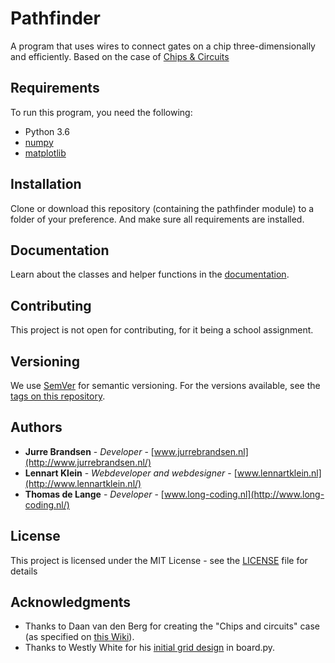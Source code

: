 # Pathfinder

A program that uses wires to connect gates on a chip three-dimensionally and efficiently. Based on the case of [Chips & Circuits](http://heuristieken.nl/wiki/index.php?title=Chips_%26_Circuits)

## Requirements

To run this program, you need the following:

* Python 3.6
* [numpy](http://www.numpy.org/)
* [matplotlib](https://matplotlib.org/index.html)

## Installation

Clone or download this repository (containing the pathfinder module) to a folder of your preference. And make sure all requirements are installed.
<!--
```
python setup.py install
``` -->

## Documentation
Learn about the classes and helper functions in the [documentation](https://lennartjklein.github.io/pathfinder/).

## Contributing

This project is not open for contributing, for it being a school assignment.

## Versioning

We use [SemVer](http://semver.org/) for semantic versioning. For the versions available, see the [tags on this repository](https://github.com/LennartJKlein/chips-circuits/tags).

## Authors

* **Jurre Brandsen** - *Developer* - [www.jurrebrandsen.nl](http://www.jurrebrandsen.nl/)
* **Lennart Klein** - *Webdeveloper and webdesigner* - [www.lennartklein.nl](http://www.lennartklein.nl/)
* **Thomas de Lange** - *Developer* - [www.long-coding.nl](http://www.long-coding.nl/)

## License

This project is licensed under the MIT License - see the [LICENSE](LICENSE) file for details

## Acknowledgments

* Thanks to Daan van den Berg for creating the "Chips and circuits" case (as specified on [this Wiki](http://heuristieken.nl/wiki/index.php?title=Chips_%26_Circuits)).
* Thanks to Westly White for his [initial grid design](https://stackoverflow.com/questions/41619600/numbering-rows-and-columns-in-a-grid-board) in board.py.
